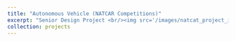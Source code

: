 ```yaml
---
title: "Autonomous Vehicle (NATCAR Competitions)"
excerpt: "Senior Design Project <br/><img src='/images/natcat_project_img.jpeg'>"
collection: projects
---
```








